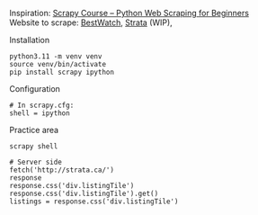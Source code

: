 Inspiration: 
[Scrapy Course – Python Web Scraping for Beginners](https://www.youtube.com/watch?v=mBoX_JCKZTE)  
Website to scrape: [BestWatch](https://bestwatch.com.hk/sale.html), [Strata](https://strata.ca) (WIP), 

Installation

```
python3.11 -m venv venv
source venv/bin/activate
pip install scrapy ipython
```

Configuration
```
# In scrapy.cfg:
shell = ipython

```

Practice area
```
scrapy shell

# Server side
fetch('http://strata.ca/')
response
response.css('div.listingTile')
response.css('div.listingTile').get()
listings = response.css('div.listingTile')
```